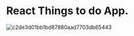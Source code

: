 # React Things to do App.

![c2de3d01bb1bd87880aad7703db65443](https://github.com/Saarenmaaa/React-ToDoApp/assets/132883449/2d07a945-9a26-42b9-a0de-8a41e81b51c8)
